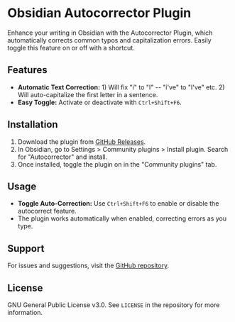 # Obsidian Autocorrector Plugin

Enhance your writing in Obsidian with the Autocorrector Plugin, which automatically corrects common typos and capitalization errors. Easily toggle this feature on or off with a shortcut.

## Features

- **Automatic Text Correction:** 1) Will fix "i" to "I" -- "i've" to "I've" etc. 2) Will auto-capitalize the first letter in a sentence.
- **Easy Toggle:** Activate or deactivate with `Ctrl+Shift+F6`.

## Installation

1. Download the plugin from [GitHub Releases]([https://github.com/yourusername/obsidian-autocorrector/releases](https://github.com/cxj05h/Autocorrector4u)).
2. In Obsidian, go to Settings > Community plugins > Install plugin. Search for "Autocorrector" and install.
3. Once installed, toggle the plugin on in the "Community plugins" tab.

## Usage

- **Toggle Auto-Correction:** Use `Ctrl+Shift+F6` to enable or disable the autocorrect feature.
- The plugin works automatically when enabled, correcting errors as you type.

## Support

For issues and suggestions, visit the [GitHub repository]([https://github.com/cxj05h/Autocorrector4u/issues).

## License

GNU General Public License v3.0. See `LICENSE` in the repository for more information.
